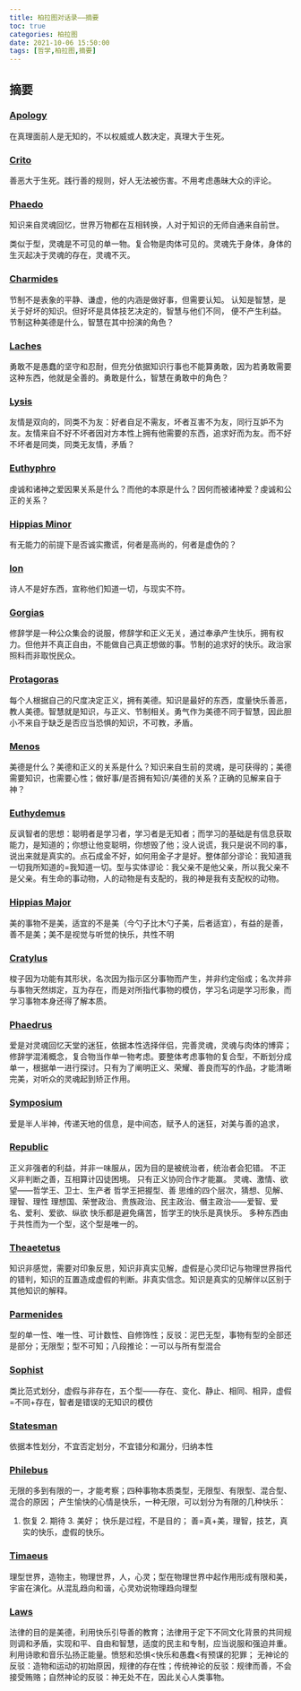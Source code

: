 ```yaml
---
title: 柏拉图对话录——摘要
toc: true
categories: 柏拉图
date: 2021-10-06 15:50:00
tags: [哲学,柏拉图,摘要]
---
```


## 摘要

### [**Apology**](/2021/05/05/柏拉图对话录——申辩篇/)

在真理面前人是无知的，不以权威或人数决定，真理大于生死。

### [**Crito**](/2021/05/14/柏拉图对话录——克里托篇/)
善恶大于生死。践行善的规则，好人无法被伤害。不用考虑愚昧大众的评论。

### [**Phaedo**](/2021/05/16/柏拉图对话录——斐多篇/)
知识来自灵魂回忆，世界万物都在互相转换，人对于知识的无师自通来自前世。

类似于型，灵魂是不可见的单一物。复合物是肉体可见的。灵魂先于身体，身体的生灭起决于灵魂的存在，灵魂不灭。

### [**Charmides**](/2021/06/19/柏拉图对话录——卡尔米德篇/)

节制不是表象的平静、谦虚，他的内涵是做好事，但需要认知。 认知是智慧，是关于好坏的知识。但好坏是具体技艺决定的，智慧与他们不同， 便不产生利益。节制这种美德是什么，智慧在其中扮演的角色？

### [**Laches**](/2021/06/19/柏拉图对话录——拉凯斯篇/)

勇敢不是愚蠢的坚守和忍耐，但充分依据知识行事也不能算勇敢，因为若勇敢需要这种东西，他就是全善的。勇敢是什么，智慧在勇敢中的角色？

### [**Lysis**](/2021/06/19/柏拉图对话录——吕西斯篇/)

友情是双向的，同类不为友：好者自足不需友，坏者互害不为友，同行互妒不为友。友情来自不好不坏者因对方本性上拥有他需要的东西，追求好而为友。而不好不坏者是同类，同类无友情，矛盾？

### [**Euthyphro**](/2021/06/20/柏拉图对话录——欧绪弗洛篇/)
虔诚和诸神之爱因果关系是什么？而他的本原是什么？因何而被诸神爱？虔诚和公正的关系？

### [**Hippias Minor**](/2021/06/20/柏拉图对话录——小希庇亚篇/)
有无能力的前提下是否诚实撒谎，何者是高尚的，何者是虚伪的？

### [**Ion**](/2021/06/20/柏拉图对话录——伊安篇/)
诗人不是好东西，宣称他们知道一切，与现实不符。

### [**Gorgias**](/2021/06/22/柏拉图对话录——高尔吉亚篇/)
修辞学是一种公众集会的说服，修辞学和正义无关，通过奉承产生快乐，拥有权力。但他并不真正自由，不能做自己真正想做的事。节制的追求好的快乐。政治家照料而非取悦民众。

### [**Protagoras**](/2021/06/23/柏拉图对话录——普罗泰戈拉篇/)
每个人根据自己的尺度决定正义，拥有美德。知识是最好的东西，度量快乐善恶，教人美德。智慧就是知识，与正义、节制相关。勇气作为美德不同于智慧，因此胆小不来自于缺乏是否应当恐惧的知识，不可教，矛盾。

### [**Menos**](/2021/06/25/柏拉图对话录——美诺篇/)
美德是什么？美德和正义的关系是什么？知识来自生前的灵魂，是可获得的；美德需要知识，也需要心性；做好事/是否拥有知识/美德的关系？正确的见解来自于神？

### [**Euthydemus**](/2021/06/27/柏拉图对话录——欧绪德谟篇/)
反讽智者的思想：聪明者是学习者，学习者是无知者；而学习的基础是有信息获取能力，是知道的；你想让他变聪明，你想毁了他；没人说谎，我只是说不同的事，说出来就是真实的。点石成金不好，如何用金子才是好。整体部分谬论：我知道我一切我所知道的=我知道一切。型与实体谬论：我父亲不是他父亲，所以我父亲不是父亲。有生命的事动物，人的动物是有支配的，我的神是我有支配权的动物。

### [**Hippias Major**](/2021/06/28/柏拉图对话录——大希庇亚篇/)
美的事物不是美，适宜的不是美（今勺子比木勺子美，后者适宜），有益的是善，善不是美；美不是视觉与听觉的快乐，共性不明

### [**Cratylus**](/2021/06/30/柏拉图对话录——克拉底鲁篇/)
梭子因为功能有其形状，名次因为指示区分事物而产生，并非约定俗成；名次并非与事物天然绑定，互为存在，而是对所指代事物的模仿，学习名词是学习形象，而学习事物本身还得了解本质。

### [**Phaedrus**](/2021/07/03/柏拉图对话录——斐德罗篇/)
爱是对灵魂回忆天堂的迷狂，依据本性选择伴侣，完善灵魂，灵魂与肉体的博弈；修辞学混淆概念，复合物当作单一物考虑。要整体考虑事物的复合型，不断划分成单一，根据单一进行探讨。只有为了阐明正义、荣耀、善良而写的作品，才能清晰完美，对听众的灵魂起到矫正作用。

### [**Symposium**](/2021/07/10/柏拉图对话录——会饮篇/)
爱是半人半神，传递天地的信息，是中间态，赋予人的迷狂，对美与善的追求，

### [**Republic**](/2021/08/15/柏拉图对话录——理想国摘要/)
正义非强者的利益，并非一味服从，因为目的是被统治者，统治者会犯错。
不正义非判断之善，互相算计囚徒困境。
只有正义协同合作才能赢。
灵魂、激情、欲望——哲学王、卫士、生产者
哲学王把握型、善
思维的四个层次，猜想、见解、理智、理性
理想国、荣誉政治、贵族政治、民主政治、僭主政治——爱智、爱名、爱利、爱欲、纵欲
快乐都是避免痛苦，哲学王的快乐是真快乐。
多种东西由于共性而为一个型，这个型是唯一的。

### [**Theaetetus**](/2021/08/21/柏拉图对话录——泰阿泰德篇/) 
知识非感觉，需要对印象反思，知识非真实见解，虚假是心灵印记与物理世界指代的错判，知识的互置造成虚假的判断。非真实信念。知识是真实的见解伴以区别于其他知识的解释。

### [**Parmenides**](/2021/08/23/柏拉图对话录——巴门尼德篇/)
型的单一性、唯一性、可计数性、自修饰性；反驳：泥巴无型，事物有型的全部还是部分；无限型；型不可知；八段推论：一可以与所有型混合

### [**Sophist**](/2021/09/04/柏拉图对话录——智者篇/)
类比范式划分，虚假与非存在，五个型——存在、变化、静止、相同、相异，虚假=不同+存在，智者是错误的无知识的模仿

### [**Statesman**](/2021/09/06/柏拉图对话录——政治家篇/)
依据本性划分，不宜否定划分，不宜错分和漏分，归纳本性

### [**Philebus**](/2021/09/08/柏拉图对话录——斐莱布篇/)
无限的多到有限的一，才能考察；四种事物本质类型，无限型、有限型、混合型、混合的原因；
产生愉快的心情是快乐，一种无限，可以划分为有限的几种快乐：
1. 恢复 2. 期待 3. 美好；
快乐是过程，不是目的；
善=真+美，理智，技艺，真实的快乐，虚假的快乐。

### [**Timaeus**](/2021/09/14/柏拉图对话录——蒂迈欧篇/)
理型世界，造物主，物理世界，人，心灵；型在物理世界中起作用形成有限和美，宇宙在演化。从混乱趋向和谐，心灵劝说物理趋向理型

### [**Laws**](/2021/09/25/柏拉图对话录——法篇/)
法律的目的是美德，利用快乐引导善的教育；法律用于定下不同文化背景的共同规则调和矛盾，实现和平、自由和智慧，适度的民主和专制，应当说服和强迫并重。利用诗歌和音乐弘扬正能量。愤怒和恐惧<快乐和愚蠢<有预谋的犯罪；
无神论的反驳：造物和运动的初始原因，规律的存在性；传统神论的反驳：规律而善，不会接受贿赂；自然神论的反驳：神无处不在，因此关心人类事物。